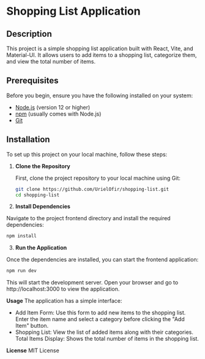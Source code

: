 # Shopping List Application

## Description

This project is a simple shopping list application built with React, Vite, and Material-UI. It allows users to add items to a shopping list, categorize them, and view the total number of items.

## Prerequisites

Before you begin, ensure you have the following installed on your system:

- [Node.js](https://nodejs.org/en/) (version 12 or higher)
- [npm](https://www.npmjs.com/) (usually comes with Node.js)
- [Git](https://git-scm.com/)

## Installation

To set up this project on your local machine, follow these steps:

1. **Clone the Repository**

   First, clone the project repository to your local machine using Git:

   ```bash
   git clone https://github.com/UrielOfir/shopping-list.git
   cd shopping-list
   ```

2. **Install Dependencies**

Navigate to the project frontend directory and install the required dependencies:

```bash
npm install
```

3. **Run the Application**

Once the dependencies are installed, you can start the frontend application:

```bash
npm run dev
```

This will start the development server. Open your browser and go to http://localhost:3000 to view the application.

**Usage**
The application has a simple interface:

- Add Item Form: Use this form to add new items to the shopping list. Enter the item name and select a category before clicking the "Add Item" button.
- Shopping List: View the list of added items along with their categories.
Total Items Display: Shows the total number of items in the shopping list.

**License**
MIT License
